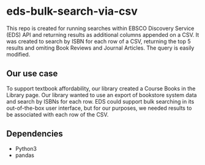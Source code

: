 # eds-bulk-search-via-csv

This repo is created for running searches within EBSCO Discovery Service (EDS) API and returning results as additional columns appended on a CSV. It was created to search by ISBN for each row of a CSV, returning the top 5 results and omiting Book Reviews and Journal Articles. The query is easily modified.

## Our use case
To support textbook affordability, our library created a Course Books in the Library page. Our library wanted to use an export of bookstore system data and search by ISBNs for each row. EDS could support bulk searching in its out-of-the-box user interface, but for our purposes, we needed results to be associated with each row of the CSV.

## Dependencies
- Python3
- pandas


